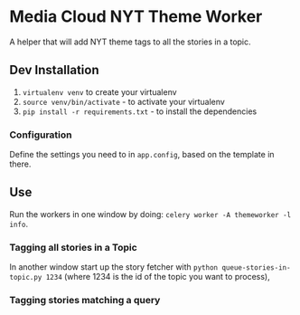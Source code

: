 Media Cloud NYT Theme Worker
============================

A helper that will add NYT theme tags to all the stories in a topic.

Dev Installation
----------------

 1. `virtualenv venv` to create your virtualenv
 2. `source venv/bin/activate` - to activate your virtualenv
 3. `pip install -r requirements.txt` - to install the dependencies

### Configuration

Define the settings you need to in `app.config`, based on the template in there.

Use
---

Run the workers in one window by doing: `celery worker -A themeworker -l info`.

### Tagging all stories in a Topic

In another window start up the story fetcher with `python queue-stories-in-topic.py 1234` (where 1234 is the id 
of the topic you want to process),

### Tagging stories matching a query
